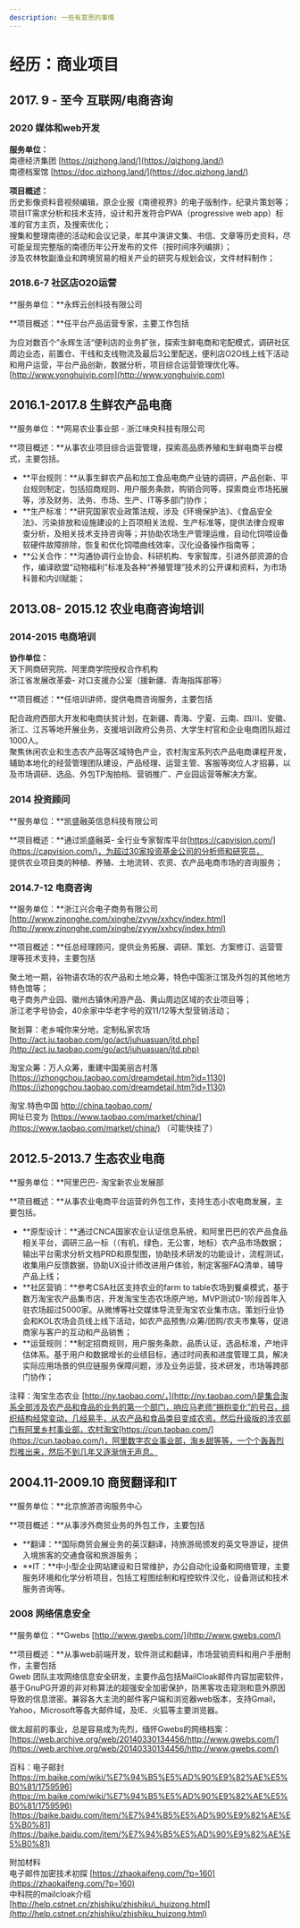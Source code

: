 ```yaml
---
description: 一些有意思的事情
---
```


# 经历：商业项目

## 2017. 9 - 至今 互联网/电商咨询



### 2020 媒体和web开发

 **服务单位：**  
 南德经济集团 [https://qizhong.land/](https://qizhong.land/)  
 南德档案馆 [https://doc.qizhong.land/](https://doc.qizhong.land/)  
  
**项目概述：**  
历史影像资料音视频编辑，原企业报《南德视界》的电子版制作，纪录片策划等；  
项目IT需求分析和技术支持，设计和开发符合PWA（progressive web app）标准的官方主页，及搜索优化；  
搜集和整理南德的活动和会议记录，牟其中演讲文集、书信、文章等历史资料，尽可能呈现完整版的南德历年公开发布的文件（按时间序列编排）；  
涉及农林牧副渔业和跨境贸易的相关产业的研究与规划会议，文件材料制作；

### 

### 2018.6-7 社区店O2O运营

  
 **服务单位：**永辉云创科技有限公司  
  
 **项目概述：**任平台产品运营专家，主要工作包括  
  
为应对数百个”永辉生活“便利店的业务扩张，探索生鲜电商和宅配模式，调研社区周边业态，前置仓、干线和支线物流及最后3公里配送，便利店O2O线上线下活动和用户运营，平台产品创新，数据分析，项目综合运营管理优化等。  
 [http://www.yonghuivip.com](http://www.yonghuivip.com)  
  


## **2016.1-2017.8** 生鲜农产品电商

**服务单位：**网易农业事业部 - 浙江味央科技有限公司  
  
**项目概述：**从事农业项目综合运营管理，探索高品质养殖和生鲜电商平台模式，主要包括。

* **平台规则：**从事生鲜农产品和加工食品电商产业链的调研，产品创新、平台规则制定，包括招商规则、用户服务条款，购销合同等，探索商业市场拓展等，涉及财务、法务、市场、生产、IT等多部门协作；
* **生产标准：**研究国家农业政策法规，涉及《环境保护法》、《食品安全法》、污染排放和设施建设的上百项相关法规、生产标准等，提供法律合规审查分析，及相关技术支持咨询等；并协助农场生产管理运维，自动化饲喂设备软硬件故障排除，恢复和优化饲喂曲线效率，汉化设备操作指南等；
* **公关合作：**沟通协调行业协会、科研机构、专家智库，引进外部资源的合作，编译欧盟“动物福利”标准及各种“养殖管理”技术的公开课和资料，为市场科普和内训赋能；

## 2013.08- 2015.12 农业电商咨询培训

###  2014-2015 电商培训

**协作单位：**  
天下网商研究院、阿里商学院授权合作机构  
浙江省发展改革委- 对口支援办公室（援新疆、青海指挥部等）  
  
**项目概述：**任培训讲师，提供电商咨询服务，主要包括  
  
配合政府西部大开发和电商扶贫计划，在新疆、青海、宁夏、云南、四川、安徽、浙江、江苏等地开展业务，支援培训政府公务员、大学生村官和企业电商团队超过1000人。  
聚焦休闲农业和生态农产品等区域特色产业，农村淘宝系列农产品电商课程开发，辅助本地化的经营管理团队建设，产品经理、运营主管、客服等岗位人才招募，以及市场调研、选品、外包TP淘拍档、营销推广、产业园运营等解决方案。  
  


### 2014 投资顾问

**服务单位：**凯盛融英信息科技有限公司  
  
**项目概述：**通过凯盛融英- 全行业专家智库平台[https://capvision.com/](https://capvision.com/)，为超过30家投资基金公司的分析师和研究员，  
提供农业项目类的种植、养殖、土地流转、农资、农产品电商市场的咨询服务；  
  


### 2014.7-12 电商咨询

**服务单位：**浙江兴合电子商务有限公司  
[http://www.zjnonghe.com/xinghe/zyyw/xxhcy/index.html](http://www.zjnonghe.com/xinghe/zyyw/xxhcy/index.html)  
  
**项目概述：**任总经理顾问，提供业务拓展、调研、策划、方案修订、运营管理等技术支持，主要包括  
  
聚土地一期，谷物语农场的农产品和土地众筹，特色中国浙江馆及外包的其他地方特色馆等；  
电子商务产业园、徽州古镇休闲游产品、黄山周边区域的农业项目等；  
浙江老字号协会，40余家中华老字号的双11/12等大型营销活动；  
  
聚划算：老乡喊你来分地，定制私家农场  
[http://act.ju.taobao.com/go/act/juhuasuan/jtd.php](http://act.ju.taobao.com/go/act/juhuasuan/jtd.php)  
  
淘宝众筹：万人众筹，重建中国美丽古村落  
[https://izhongchou.taobao.com/dreamdetail.htm?id=1130](https://izhongchou.taobao.com/dreamdetail.htm?id=1130)

淘宝.特色中国 [http://china.taobao.com/  
](http://china.taobao.com/)网址已变为 [https://www.taobao.com/market/china/](https://www.taobao.com/market/china/) （可能快挂了）

## **2012.5-2013.7 生态农业电商**

**服务单位：**阿里巴巴- 淘宝新农业发展部  
  
**项目概述：**从事农业电商平台运营的外包工作，支持生态小农电商发展，主要包括。

* **原型设计：**通过CNCA国家农业认证信息系统，和阿里巴巴的农产品食品相关平台，调研三品一标（（有机，绿色，无公害，地标）农产品市场数据；输出平台需求分析文档PRD和原型图，协助技术研发的功能设计，流程测试，收集用户反馈数据，协助UX设计师改进用户体验，制定客服FAQ清单，辅导产品上线；
* **社区营销：**参考CSA社区支持农业的farm to table农场到餐桌模式，基于数万淘宝农产品集市店，开发淘宝生态农场原产地，MVP测试0-1阶段首年入驻农场超过5000家。从微博等社交媒体导流至淘宝农业集市店。策划行业协会和KOL农场会员线上线下活动，如农产品预售/众筹/团购/农夫市集等，促进商家与客户的互动和产品销售；
* **运营规则：**制定招商规则，用户服务条款，品质认证，选品标准，产地评估体系。基于用户和数据增长的业绩目标，通过时间表和进度管理工具，解决实际应用场景的供应链服务保障问题，涉及业务运营，技术研发，市场等跨部门协作；

注释：淘宝生态农业 [http://ny.taobao.com/，](http://ny.taobao.com/)是集合淘系全部涉及农产品和食品的业务的第一个部门，响应马老师“拥抱变化”的号召，组织结构经常变动，几经易手，从农产品和食品类目变成农资。然后升级版的涉农部门有阿里乡村事业部，农村淘宝[https://cun.taobao.com/](https://cun.taobao.com/)，阿里数字农业事业部，淘乡甜等等，一个个轰轰烈烈推出来，然后不到几年又逐渐悄无声息。  
  


## 2004.11-2009.10 商贸翻译和IT

  
 **服务单位：**北京旅游咨询服务中心  
  
 **项目概述：**从事涉外商贸业务的外包工作，主要包括

* **翻译：**国际商贸会展业务的英汉翻译，持旅游局颁发的英文导游证，提供入境旅客的交通食宿和旅游服务；
* **IT：**中小型企业网站建设和日常维护，办公自动化设备和网络管理，主要服务环境和化学分析项目，包括工程图绘制和程控软件汉化，设备测试和技术服务咨询等。 

### 2008 网络信息安全

 **服务单位：**Gwebs [http://www.gwebs.com/](http://www.gwebs.com/)  
  
 **项目概述：**从事web前端开发，软件测试和翻译，市场营销资料和用户手册制作，主要包括  
 Gweb 团队主攻网络信息安全研发，主要作品包括MailCloak邮件内容加密软件，基于GnuPG开源的非对称算法的超强安全加密保护，防黑客攻击窥测和意外原因导致的信息泄密。兼容各大主流的邮件客户端和浏览器web版本，支持Gmail，Yahoo，Microsoft等各大邮件域，及IE、火狐等主要浏览器。  
  
 做太超前的事业，总是容易成为先烈，缅怀Gwebs的网络档案：[https://web.archive.org/web/20140330134456/http://www.gwebs.com/](https://web.archive.org/web/20140330134456/http://www.gwebs.com/)  
  
 百科：电子邮封  
 [https://m.baike.com/wiki/%E7%94%B5%E5%AD%90%E9%82%AE%E5%B0%81/1759596](https://m.baike.com/wiki/%E7%94%B5%E5%AD%90%E9%82%AE%E5%B0%81/1759596)  
 [https://baike.baidu.com/item/%E7%94%B5%E5%AD%90%E9%82%AE%E5%B0%81](https://baike.baidu.com/item/%E7%94%B5%E5%AD%90%E9%82%AE%E5%B0%81)  
  
 附加材料  
 电子邮件加密技术初探 [https://zhaokaifeng.com/?p=160](https://zhaokaifeng.com/?p=160)  
 中科院的mailcloak介绍 [http://help.cstnet.cn/zhishiku/zhishiku\_huizong.html](http://help.cstnet.cn/zhishiku/zhishiku_huizong.html)  
  
  


